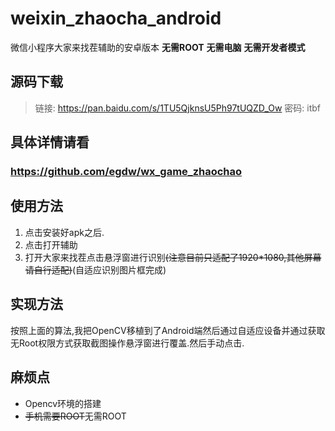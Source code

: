 # weixin_zhaocha_android
微信小程序大家来找茬辅助的安卓版本 <b>无需ROOT</b> <b>无需电脑</b> <b>无需开发者模式</b>

## 源码下载

> 链接: <a href="https://pan.baidu.com/s/1TU5QjknsU5Ph97tUQZD_Ow"> https://pan.baidu.com/s/1TU5QjknsU5Ph97tUQZD_Ow 密码: itbf
## 具体详情请看 
### https://github.com/egdw/wx_game_zhaochao

## 使用方法
1. 点击安装好apk之后.
2. 点击打开辅助
3. 打开大家来找茬点击悬浮窗进行识别<del>(注意目前只适配了1920*1080,其他屏幕请自行适配)</del>(自适应识别图片框完成)

## 实现方法
按照上面的算法,我把OpenCV移植到了Android端然后通过自适应设备并通过获取无Root权限方式获取截图操作悬浮窗进行覆盖.然后手动点击.

## 麻烦点
* Opencv环境的搭建
* <del>手机需要ROOT</del>无需ROOT

